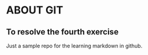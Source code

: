 # ABOUT GIT

## To resolve the fourth exercise

Just a sample repo for the learning markdown in github.
